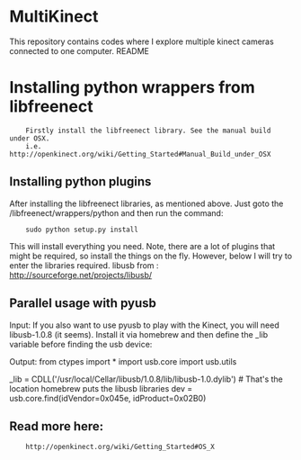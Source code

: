 MultiKinect
===========

This repository contains codes where I explore multiple kinect cameras connected to one computer. README

<h1> Installing python wrappers from libfreenect </h1> 

        Firstly install the libfreenect library. See the manual build under OSX. 
        i.e. http://openkinect.org/wiki/Getting_Started#Manual_Build_under_OSX


<h2> Installing python plugins </h2> 

After installing the libfreenect libraries, as mentioned above. Just goto the /libfreenect/wrappers/python and then run the command: 
        
        sudo python setup.py install 

This will install everything you need. 
Note, there are a lot of plugins that might be required, so install the things on the fly. However, below I will try to enter the libraries required. 
libusb from : http://sourceforge.net/projects/libusb/



<h2> Parallel usage with pyusb </h2> 

Input: 
        If you also want to use pyusb to play with the Kinect, you will need libusb-1.0.8 (it seems). Install it via homebrew and then define the _lib variable before finding the usb device:

Output: 
        from ctypes import *
        import usb.core
        import usb.utils

_lib = CDLL('/usr/local/Cellar/libusb/1.0.8/lib/libusb-1.0.dylib') # That's the location homebrew puts the libusb libraries
dev = usb.core.find(idVendor=0x045e, idProduct=0x02B0)

<h2> Read more here: </h2> 

        http://openkinect.org/wiki/Getting_Started#OS_X


